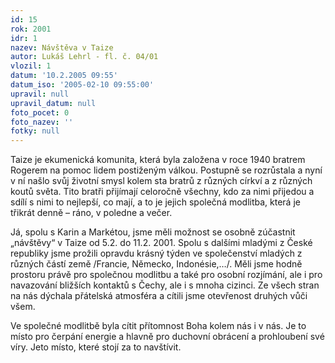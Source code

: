 ```yaml
---
id: 15
rok: 2001
idr: 1
nazev: Návštěva v Taize
autor: Lukáš Lehrl - fl. č. 04/01
vlozil: 1
datum: '10.2.2005 09:55'
datum_iso: '2005-02-10 09:55:00'
upravil: null
upravil_datum: null
foto_pocet: 0
foto_nazev: ''
fotky: null
---
```

Taize je ekumenická komunita, která byla založena v roce 1940 bratrem Rogerem na pomoc lidem postiženým válkou. Postupně se rozrůstala a nyní v ní našlo svůj životní smysl kolem sta bratrů z různých církví a z různých koutů světa. Tito bratři přijímají celoročně všechny, kdo za nimi přijedou a sdílí s nimi to nejlepší, co mají, a to je jejich společná modlitba, která je třikrát denně – ráno, v poledne a večer.
<p>
Já, spolu s Karin a Markétou, jsme měli možnost se osobně zúčastnit „návštěvy“ v Taize od 5.2. do 11.2. 2001. Spolu s dalšími mladými z České republiky jsme prožili opravdu krásný týden ve společenství mladých z různých částí země /Francie, Německo, Indonésie,…/. Měli jsme hodně prostoru právě pro společnou modlitbu a také pro osobní rozjímání, ale i pro navazování bližších kontaktů s Čechy, ale i s mnoha cizinci. Ze všech stran na nás dýchala přátelská atmosféra a cítili jsme otevřenost druhých vůči všem.
<p>
Ve společné modlitbě byla cítit přítomnost Boha kolem nás i v nás. Je to místo pro čerpání energie a hlavně pro duchovní obrácení a prohloubení své víry. Jeto místo, které stojí za to navštívit.
